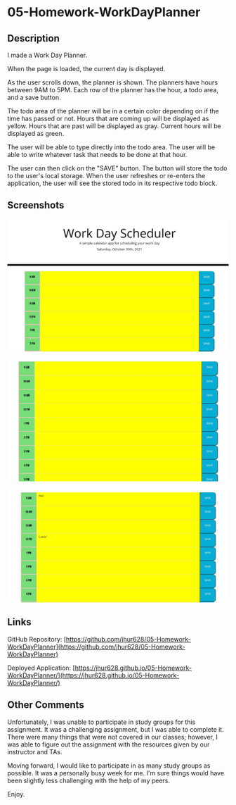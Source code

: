 # 05-Homework-WorkDayPlanner

## Description

I made a Work Day Planner.

When the page is loaded, the current day is displayed.

As the user scrolls down, the planner is shown. The planners have hours between 9AM to 5PM. Each row of the planner has the hour, a todo area, and a save button. 

The todo area of the planner will be in a certain color depending on if the time has passed or not. Hours that are coming up will be displayed as yellow. Hours that are past will be displayed as gray. Current hours will be displayed as green.

The user will be able to type directly into the todo area. The user will be able to write whatever task that needs to be done at that hour.

The user can then click on the "SAVE" button. The button will store the todo to the user's local storage. When the user refreshes or re-enters the application, the user will see the stored todo in its respective todo block.

## Screenshots

![Work Day Planner Date](./assets/images/workPlanner1.jpg)

![Work Day Planner Blank](./assets/images/workPlanner2.jpg)

![Work Day Planner Saved Todos](./assets/images/workPlanner3.jpg)

## Links

GitHub Repository: [https://github.com/jhur628/05-Homework-WorkDayPlanner](https://github.com/jhur628/05-Homework-WorkDayPlanner)

Deployed Application: [https://jhur628.github.io/05-Homework-WorkDayPlanner/](https://jhur628.github.io/05-Homework-WorkDayPlanner/)

## Other Comments

Unfortunately, I was unable to participate in study groups for this assignment. It was a challenging assignment, but I was able to complete it. There were many things that were not covered in our classes; however, I was able to figure out the assignment with the resources given by our instructor and TAs.

Moving forward, I would like to participate in as many study groups as possible. It was a personally busy week for me. I'm sure things would have been slightly less challenging with the help of my peers.

Enjoy.